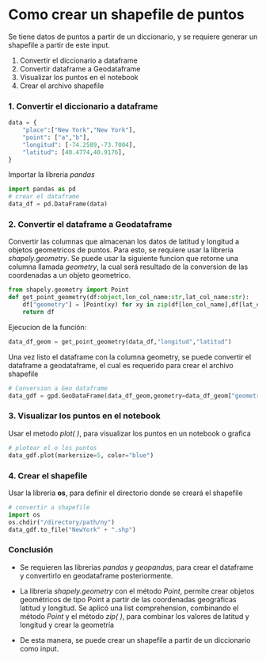 # Como crear un shapefile de puntos

Se tiene datos de puntos a partir de un diccionario, y se requiere generar un shapefile a partir de este input.
1. Convertir el diccionario a dataframe
2. Convertir dataframe a Geodataframe
3. Visualizar los puntos en el notebook
4. Crear el archivo shapefile

### 1. Convertir el diccionario a dataframe
```python
data = {
    "place":["New York","New York"],
    "point": ["a","b"],
    "longitud": [-74.2589,-73.7004],
    "latitud": [40.4774,40.9176],
}
```

Importar la libreria *pandas*
```python
import pandas as pd
# crear el dataframe
data_df = pd.DataFrame(data)
```
### 2. Convertir el dataframe a Geodataframe
Convertir las columnas que almacenan los datos de latitud y longitud a objetos geometricos de puntos. Para esto, se requiere usar la libreria *shapely.geometry*. Se puede usar la siguiente funcion que retorne una columna llamada *geometry*, la cual será resultado de la conversion de las coordenadas a un objeto geometrico.
```python
from shapely.geometry import Point
def get_point_geometry(df:object,lon_col_name:str,lat_col_name:str):
    df["geometry"] = [Point(xy) for xy in zip(df[lon_col_name],df[lat_col_name])]
    return df
```
Ejecucion de la función:
```python
data_df_geom = get_point_geometry(data_df,"longitud","latitud")
```
Una vez listo el dataframe con la columna geometry, se puede convertir el dataframe a geodataframe, el cual es requerido para crear el archivo shapefile
```python
# Conversion a Geo dataframe
data_gdf = gpd.GeoDataFrame(data_df_geom,geometry=data_df_geom["geometry"], crs= "EPSG:4326")
```
### 3. Visualizar los puntos en el notebook
Usar el metodo *plot( )*, para visualizar los puntos en un notebook o grafica
```python
# plotear el o los puntos
data_gdf.plot(markersize=5, color="blue")
```
### 4. Crear el shapefile
Usar la libreria **os**, para definir el directorio donde se creará el shapefile
```python
# convertir a shapefile
import os
os.chdir("/directory/path/ny")
data_gdf.to_file("NewYork" + ".shp")
```
### Conclusión
* Se requieren las librerias *pandas* y *geopandas*, para crear el dataframe y convertirlo en geodataframe posteriormente.

* La libreria *shapely.geometry* con el método *Point*, permite crear objetos geométricos de tipo Point a partir de las coordenadas geográficas latitud y longitud. Se aplicó una list comprehension, combinando el método *Point* y el método *zip( )*, para combinar los valores de latitud y longitud y crear la geometría
* De esta manera, se puede crear un shapefile a partir de un diccionario como input.
